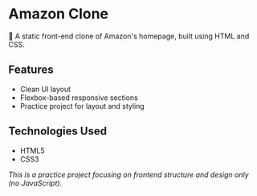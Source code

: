
# Amazon Clone

🛒 A static front-end clone of Amazon's homepage, built using HTML and CSS.

## Features
- Clean UI layout
- Flexbox-based responsive sections
- Practice project for layout and styling

## Technologies Used
- HTML5
- CSS3

 *This is a practice project focusing on frontend structure and design only (no JavaScript).*
